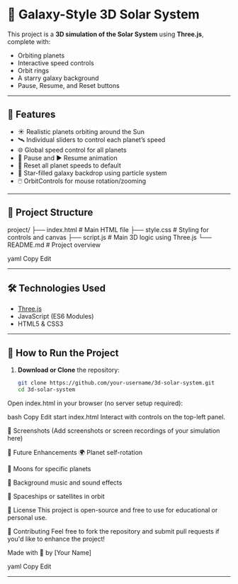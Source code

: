 # 🌌 Galaxy-Style 3D Solar System

This project is a **3D simulation of the Solar System** using **Three.js**, complete with:
- Orbiting planets
- Interactive speed controls
- Orbit rings
- A starry galaxy background
- Pause, Resume, and Reset buttons

---

## 🚀 Features

- ☀️ Realistic planets orbiting around the Sun
- 🛰️ Individual sliders to control each planet’s speed
- 🌐 Global speed control for all planets
- 🛑 Pause and ▶️ Resume animation
- 🔁 Reset all planet speeds to default
- 🌌 Star-filled galaxy backdrop using particle system
- 🖱️ OrbitControls for mouse rotation/zooming

---

## 📁 Project Structure

project/
├── index.html # Main HTML file
├── style.css # Styling for controls and canvas
├── script.js # Main 3D logic using Three.js
└── README.md # Project overview

yaml
Copy
Edit

---

## 🛠️ Technologies Used

- [Three.js](https://threejs.org/)
- JavaScript (ES6 Modules)
- HTML5 & CSS3

---

## 🧰 How to Run the Project

1. **Download or Clone** the repository:

   ```bash
   git clone https://github.com/your-username/3d-solar-system.git
   cd 3d-solar-system
Open index.html in your browser (no server setup required):

bash
Copy
Edit
start index.html
Interact with controls on the top-left panel.

🎨 Screenshots
(Add screenshots or screen recordings of your simulation here)

🌟 Future Enhancements
🌍 Planet self-rotation

🌙 Moons for specific planets

🎵 Background music and sound effects

🚀 Spaceships or satellites in orbit

📜 License
This project is open-source and free to use for educational or personal use.

🤝 Contributing
Feel free to fork the repository and submit pull requests if you'd like to enhance the project!

Made with 💫 by [Your Name]

yaml
Copy
Edit

---


